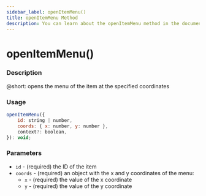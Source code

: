 ```yaml
---
sidebar_label: openItemMenu()
title: openItemMenu Method
description: You can learn about the openItemMenu method in the documentation of the DHTMLX JavaScript To Do List library. Browse developer guides and API reference, try out code examples and live demos, and download a free 30-day evaluation version of DHTMLX To Do List.
---
```


# openItemMenu()

### Description

@short: opens the menu of the item at the specified coordinates

### Usage

~~~js
openItemMenu({
    id: string | number,
    coords: { x: number, y: number },
    context?: boolean,
}): void;
~~~

### Parameters

- `id` - (required) the ID of the item
- `coords` - (required) an object with the x and y coordinates of the menu:
    - `x` - (required) the value of the x coordinate
    - `y` - (required) the value of the y coordinate